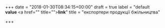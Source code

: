 +++
date = "2018-01-30T08:34:15+00:00"
draft = true
label = "default <strong>value </strong><a href=\"\" title=\"\"><strong>link</strong></a>"
title = "експортери продукції бжільництва"

+++
